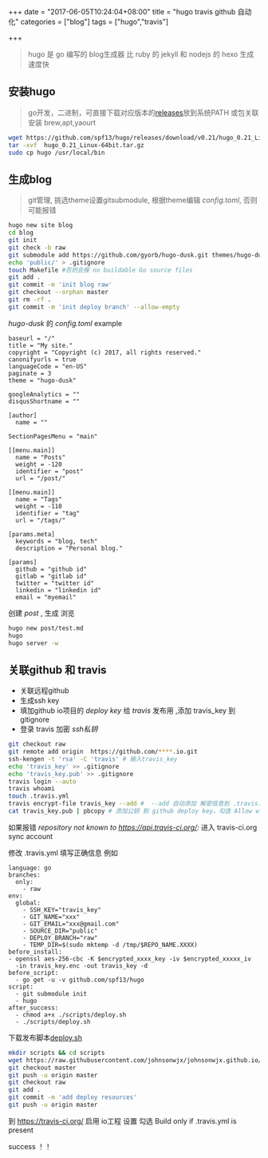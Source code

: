 +++
date = "2017-06-05T10:24:04+08:00"
title = "hugo travis github 自动化"
categories = ["blog"]
tags = ["hugo","travis"]

+++

> hugo 是 go 编写的 blog生成器
> 比 ruby 的 jekyll 和 nodejs 的 hexo 生成速度快

## 安装hugo

> go开发，二进制，可直接下载对应版本的[releases](https://github.com/spf13/hugo/releases)放到系统PATH
> 或包关联安装 brew,apt,yaourt

```bash
wget https://github.com/spf13/hugo/releases/download/v0.21/hugo_0.21_Linux-64bit.tar.gz
tar -xvf  hugo_0.21_Linux-64bit.tar.gz
sudo cp hugo /usr/local/bin
```

## 生成blog

> git管理, 挑选theme设置gitsubmodule, 根据theme编辑 *config.toml*, 否则可能报错

```bash
hugo new site blog
cd blog
git init
git check -b raw
git submodule add https://github.com/gyorb/hugo-dusk.git themes/hugo-dusk
echo 'public/' > .gitignore
touch Makefile #否则会报 no buildable Go source files 
git add .
git commit -m 'init blog raw'
git checkout --orphan master
git rm -rf .
git commit -m 'init deploy branch' --allow-empty

```

*hugo-dusk* 的 *config.toml* example

```
baseurl = "/"
title = "My site."
copyright = "Copyright (c) 2017, all rights reserved."
canonifyurls = true
languageCode = "en-US"
paginate = 3
theme = "hugo-dusk"

googleAnalytics = ""
disqusShortname = ""

[author]
  name = ""

SectionPagesMenu = "main"

[[menu.main]]
  name = "Posts"
  weight = -120
  identifier = "post"
  url = "/post/"

[[menu.main]]
  name = "Tags"
  weight = -110
  identifier = "tag"
  url = "/tags/"

[params.meta]
  keywords = "blog, tech"
  description = "Personal blog."

[params]
  github = "github id"
  gitlab = "gitlab id"
  twitter = "twitter id"
  linkedin = "linkedin id"
  email = "myemail"
```

创建 *post* , 生成 浏览

```bash
hugo new post/test.md
hugo
hugo server -w
```

## 关联github 和 travis

- 关联远程github
- 生成ssh key
- 填加github io项目的 *deploy key* 给 *travis* 发布用 ,添加 travis_key 到 gitignore
- 登录 travis 加密 *ssh私钥*

```bash
git checkout raw
git remote add origin  https://github.com/****.io.git
ssh-kengen -t 'rsa' -C 'travis' # 输入travis_key
echo 'travis_key' >> .gitignore
echo 'travis_key.pub' >> .gitignore
travis login --auto
travis whoami
touch .travis.yml
travis encrypt-file travis_key --add #  --add 自动添加 解密信息到 .travis.yaml
cat travis_key.pub | pbcopy # 添加公钥 到 github deploy key，勾选 Allow write access。  linux cat travis_key.pub | xclip -selection cllipboard
```
如果报错 *repository not known to https://api.travis-ci.org/:*  进入 travis-ci.org sync account

修改 .travis.yml 填写正确信息
例如

```
language: go
branches:
  only:
    - raw
env:
  global:
    - SSH_KEY="travis_key"
    - GIT_NAME="xxx"
    - GIT_EMAIL="xxx@gmail.com"
    - SOURCE_DIR="public"
    - DEPLOY_BRANCH="raw"
    - TEMP_DIR=$(sudo mktemp -d /tmp/$REPO_NAME.XXXX)
before_install:
- openssl aes-256-cbc -K $encrypted_xxxx_key -iv $encrypted_xxxxx_iv
  -in travis_key.enc -out travis_key -d
before_script:
  - go get -u -v github.com/spf13/hugo
script:
  - git submodule init
  - hugo
after_success:
  - chmod a+x ./scripts/deploy.sh
  - ./scripts/deploy.sh
```

下载发布脚本[deploy.sh](https://raw.githubusercontent.com/johnsonwjx/johnsonwjx.github.io/raw/scripts/deploy.sh)
```bash
mkdir scripts && cd scripts
wget https://raw.githubusercontent.com/johnsonwjx/johnsonwjx.github.io/raw/scripts/deploy.sh
git checkout master
git push -u origin master
git checkout raw
git add .
git commit -m 'add deploy resources'
git push -u origin master
```
到 <https://travis-ci.org/>
启用 io工程
设置 勾选 Build only if .travis.yml is present

success ！！
